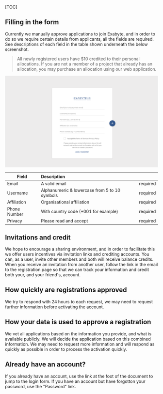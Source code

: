[TOC]

## Filling in the form
Currently we manually approve applications to join Exabyte, and in order to do so we require certain details from applicants, all the fields are required. See descriptions of each field in the table shown underneath the below screenshot.

> All newly registered users have $10 credited to their personal allocations. If you are not a member of a project that already has an allocation, you may purchase an allocation using our web application.

![Exabyte Registration Form](../images/RegistrationForm.png "Logo Title Text 1")


| Field         | Description                                       ||
| ------------- |:-------------                                     | -----:
| Email         | A valid email                                     | required
| Username      | Alphanumeric & lowercase from 5 to 10 symbols     | required
| Affiliation   | Organisational affiliation                        | required
| Phone Number  | With country code (+001 for example)              | required
| Privacy       | Please read and accept                            | required


## Invitations and credit

We hope to encourage a sharing environment, and in order to facilitate this we offer users incentives via invitation links and crediting accounts. You can, as a user, invite other members and both will receive balance credits. When you receive an invitation from another user, follow the link in the email to the registration page so that we can track your information and credit both your, and your friend's, account.

## How quickly are registrations approved

We try to respond with 24 hours to each request, we may need to request further information before activating the account.

## How your data is used to approve a registration

We vet all applications based on the information you provide, and what is available publicly. We will decide the application based on this combined information. We may need to request more information and will respond as quickly as possible in order to process the activation quickly.

## Already have an account?

If you already have an account, use the link at the foot of the document to jump to the login form. If you have an account but have forgotton your password, use the "Password" link.
